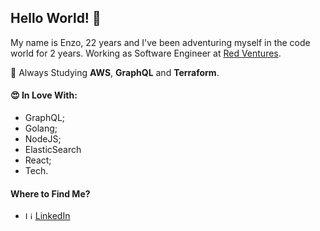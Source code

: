## Hello World! 👋

My name is Enzo, 22 years and I've been adventuring myself in the code world for 2 years.
Working as Software Engineer at [Red Ventures](https://www.redventures.com/).

🌱 Always Studying **AWS**, **GraphQL** and **Terraform**.

#### :heart_eyes: In Love With:
- GraphQL;
- Golang;
- NodeJS;
- ElasticSearch
- React;
- Tech.

#### Where to Find Me?
<ul>
  <li>
    <img src="https://user-images.githubusercontent.com/3603793/87078013-6b09a380-c1fa-11ea-9ca0-6789b1cafb1c.png" width="12" alt="Linkedin"> 
    <a href="https://www.linkedin.com/in/enzobatrov/" target="_blank" title="LinkedIn">LinkedIn</a>
  </li>
</ul>
